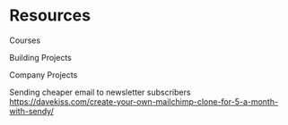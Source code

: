 # Resources

Courses

Building Projects

Company Projects

Sending cheaper email to newsletter subscribers https://davekiss.com/create-your-own-mailchimp-clone-for-5-a-month-with-sendy/
